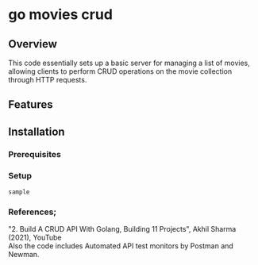# go movies crud

## Overview
This code essentially sets up a basic server for managing a list of movies, allowing clients to perform CRUD operations on the movie collection through HTTP requests.

## Features

## Installation

### Prerequisites

### Setup
`sample`




### References;
"2. Build A CRUD API With Golang, Building 11 Projects", Akhil Sharma (2021), YouTube\
 Also the code includes Automated API test monitors by Postman and Newman.
